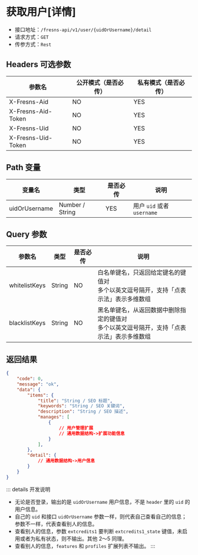 # 获取用户[详情]

- 接口地址：`/fresns-api/v1/user/{uidOrUsername}/detail`
- 请求方式：`GET`
- 传参方式：`Rest`

## Headers 可选参数

| 参数名 | 公开模式（是否必传） | 私有模式（是否必传） |
| --- | --- | --- |
| X-Fresns-Aid | NO | YES |
| X-Fresns-Aid-Token | NO | YES |
| X-Fresns-Uid | NO | YES |
| X-Fresns-Uid-Token | NO | YES |

## Path 变量

| 变量名 | 类型 | 是否必传 | 说明 |
| --- | --- | --- | --- |
| uidOrUsername | Number / String | YES | 用户 `uid` 或者 `username` |

## Query 参数

| 参数名 | 类型 | 是否必传 | 说明 |
| --- | --- | --- | --- |
| whitelistKeys | String | NO | 白名单键名，只返回给定键名的键值对<br>多个以英文逗号隔开，支持「点表示法」表示多维数组 |
| blacklistKeys | String | NO | 黑名单键名，从返回数据中删除指定的键值对<br>多个以英文逗号隔开，支持「点表示法」表示多维数组 |

## 返回结果

```json
{
    "code": 0,
    "message": "ok",
    "data": {
        "items": {
            "title": "String / SEO 标题",
            "keywords": "String / SEO 关键词",
            "description": "String / SEO 描述",
            "manages": [
                {
                    // 用户管理扩展
                    // 通用数据结构->扩展功能信息
                }
            ],
        },
        "detail": {
            // 通用数据结构->用户信息
        }
    }
}
```

::: details 开发说明
- 无论是否登录，输出的是 `uidOrUsername` 用户信息，不是 `header` 里的 `uid` 的用户信息。
- 自己的 `uid` 和接口 `uidOrUsername` 参数一样，则代表自己查看自己的信息；参数不一样，代表查看别人的信息。
- 查看别人的信息，参数 `extcredits1` 要判断 `extcredits1_state` 键值，未启用或者为私有状态，则不输出。其他 2～5 同理。
- 查看别人的信息，`features` 和 `profiles` 扩展列表不输出。
:::